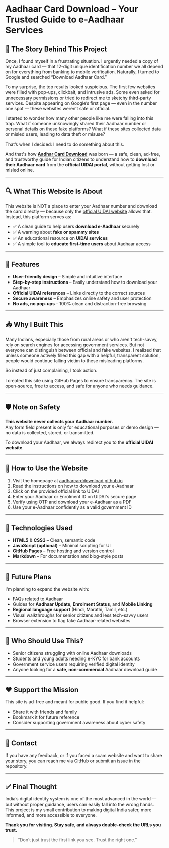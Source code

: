 # Aadhaar Card Download – Your Trusted Guide to e-Aadhaar Services

## 📖 The Story Behind This Project

Once, I found myself in a frustrating situation. I urgently needed a copy of my Aadhaar card — that 12-digit unique identification number we all depend on for everything from banking to mobile verification. Naturally, I turned to Google and searched “Download Aadhaar Card.”

To my surprise, the top results looked suspicious. The first few websites were filled with pop-ups, clickbait, and intrusive ads. Some even asked for unnecessary permissions or tried to redirect me to sketchy third-party services. Despite appearing on Google’s first page — even in the number one spot — these websites weren’t safe or official.

I started to wonder how many other people like me were falling into this trap. What if someone unknowingly shared their Aadhaar number or personal details on these fake platforms? What if these sites collected data or misled users, leading to data theft or misuse?

That’s when I decided: I need to do something about this.

And that's how **[Aadhar Card Download](https://aadharcarddownload.github.io/)** was born — a safe, clean, ad-free, and trustworthy guide for Indian citizens to understand how to **download their Aadhaar card** from the **official UIDAI portal**, without getting lost or misled online.

---

## 🔍 What This Website Is About

This website is NOT a place to enter your Aadhaar number and download the card directly — because only the [official UIDAI website](https://uidai.gov.in) allows that. Instead, this platform serves as:

- ✅ A clean guide to help users **download e-Aadhaar** securely
- ✅ A warning about **fake or spammy sites**
- ✅ An educational resource on **UIDAI services**
- ✅ A simple tool to **educate first-time users** about Aadhaar access

---

## 📌 Features

- **User-friendly design** – Simple and intuitive interface
- **Step-by-step instructions** – Easily understand how to download your Aadhaar
- **Official UIDAI references** – Links directly to the correct sources
- **Secure awareness** – Emphasizes online safety and user protection
- **No ads, no pop-ups** – 100% clean and distraction-free browsing

---

## 📥 Why I Built This

Many Indians, especially those from rural areas or who aren't tech-savvy, rely on search engines for accessing government services. But not everyone can distinguish between official and fake websites. I realized that unless someone actively filled this gap with a helpful, transparent solution, people would continue falling victim to these misleading platforms.

So instead of just complaining, I took action.

I created this site using GitHub Pages to ensure transparency. The site is open-source, free to access, and safe for anyone who needs guidance.

---

## 🛡️ Note on Safety

**This website never collects your Aadhaar number.**  
Any form field present is only for educational purposes or demo design — no data is collected, stored, or transmitted.

To download your Aadhaar, we always redirect you to the **official UIDAI website**.

---

## 🧭 How to Use the Website

1. Visit the homepage at [aadharcarddownload.github.io](https://aadharcarddownload.github.io/)
2. Read the instructions on how to download your e-Aadhaar
3. Click on the provided official link to UIDAI
4. Enter your Aadhaar or Enrolment ID on UIDAI's secure page
5. Verify using OTP and download your e-Aadhaar as a PDF
6. Use your e-Aadhaar confidently as a valid government ID

---

## 📘 Technologies Used

- **HTML5** & **CSS3** – Clean, semantic code
- **JavaScript (optional)** – Minimal scripting for UI
- **GitHub Pages** – Free hosting and version control
- **Markdown** – For documentation and blog-style posts

---

## 🚀 Future Plans

I'm planning to expand the website with:

- FAQs related to Aadhaar
- Guides for **Aadhaar Update**, **Enrolment Status**, and **Mobile Linking**
- **Regional language support** (Hindi, Marathi, Tamil, etc.)
- Visual walkthroughs for senior citizens and less tech-savvy users
- Browser extension to flag fake Aadhaar-related websites

---

## 🙌 Who Should Use This?

- Senior citizens struggling with online Aadhaar downloads
- Students and young adults needing e-KYC for bank accounts
- Government service users requiring verified digital identity
- Anyone looking for a **safe, non-commercial** Aadhaar download guide

---

## ❤️ Support the Mission

This site is ad-free and meant for public good. If you find it helpful:

- Share it with friends and family
- Bookmark it for future reference
- Consider supporting government awareness about cyber safety

---

## 📩 Contact

If you have any feedback, or if you faced a scam website and want to share your story, you can reach me via GitHub or submit an issue in the repository.

---

## ✅ Final Thought

India’s digital identity system is one of the most advanced in the world — but without proper guidance, users can easily fall into the wrong hands. This project is my small contribution to making digital India safer, more informed, and more accessible to everyone.

**Thank you for visiting. Stay safe, and always double-check the URLs you trust.**

> “Don’t just trust the first link you see. Trust the right one.” 

